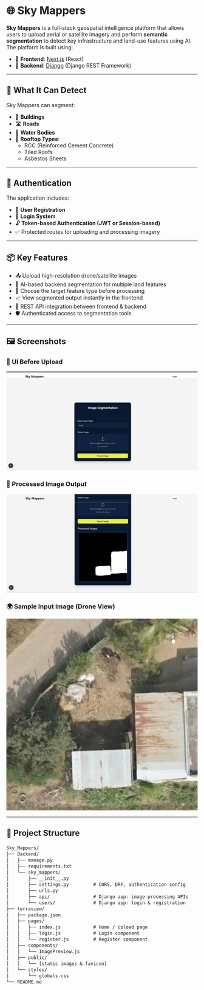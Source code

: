 # 🌐 Sky Mappers

**Sky Mappers** is a full-stack geospatial intelligence platform that allows users to upload aerial or satellite imagery and perform **semantic segmentation** to detect key infrastructure and land-use features using AI. The platform is built using:

- 🔧 **Frontend**: [Next.js](https://nextjs.org/) (React)
- 🔧 **Backend**: [Django](https://www.djangoproject.com/) (Django REST Framework)

---

## 🧠 What It Can Detect

Sky Mappers can segment:

- 🏢 **Buildings**
- 🛣️ **Roads**
- 🌊 **Water Bodies**
- 🏡 **Rooftop Types**:
  - RCC (Reinforced Cement Concrete)
  - Tiled Roofs
  - Asbestos Sheets

---

## 🔐 Authentication

The application includes:

- 🧾 **User Registration**
- 🔐 **Login System**
- 🔓 **Token-based Authentication (JWT or Session-based)**
- ✅ Protected routes for uploading and processing imagery

---

## 📦 Key Features

- 📤 Upload high-resolution drone/satellite images
- 🧠 AI-based backend segmentation for multiple land features
- 🧭 Choose the target feature type before processing
- 📈 View segmented output instantly in the frontend
- 🔄 REST API integration between frontend & backend
- 🛡️ Authenticated access to segmentation tools

---

## 🖼️ Screenshots

### 🔘 UI Before Upload
![Image Upload UI](bf_ip.png)

### 🧠 Processed Image Output
![Segmentation Output](Af_up.png)

### 🌍 Sample Input Image (Drone View)
![Input Aerial Image](building_img_81.jpg)

---

## 📁 Project Structure

```text
Sky_Mappers/
├── Backend/
│   ├── manage.py
│   ├── requirements.txt
│   └── sky_mappers/
│       ├── __init__.py
│       ├── settings.py         # CORS, DRF, authentication config
│       ├── urls.py
│       ├── api/                # Django app: image processing APIs
│       └── users/              # Django app: login & registration
├── terraview/
│   ├── package.json
│   ├── pages/
│   │   ├── index.js            # Home / Upload page
│   │   ├── login.js            # Login component
│   │   └── register.js         # Register component
│   ├── components/
│   │   └── ImagePreview.js
│   ├── public/
│   │   └── [static images & favicon]
│   └── styles/
│       └── globals.css
└── README.md
